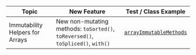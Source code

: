 | Topic                                | New Feature                                                                         | Test / Class Example                                         |
|--------------------------------------|-------------------------------------------------------------------------------------|--------------------------------------------------------------|
| Immutability Helpers for Arrays      | New non-mutating methods: `toSorted()`, `toReversed()`, `toSpliced()`, `with()`     | [`arrayImmutableMethods`](features/arrayImmutableMethods.js) |
